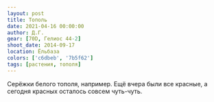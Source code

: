 ```yaml
---
layout: post
title: Тополь
date: 2021-04-16 00:00:00
author: Д.Г.
gear: [70D, Гелиос 44-2]
shoot_date: 2014-09-17
location: Ёльбаза
colors: ['c6dbeb', '7b5f62']
tags: [растения, тополя]
---
```

Серёжки белого тополя, например. Ещё вчера были все красные, а сегодня красных осталось совсем чуть-чуть.
